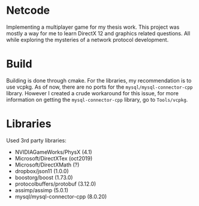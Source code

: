 # Netcode

Implementing a multiplayer game for my thesis work. This project was mostly a way for me to learn DirectX 12 and graphics related questions. All while exploring the mysteries of a network protocol development.

# Build

Building is done through cmake. For the libraries, my recommendation is to use vcpkg. As of now, there are no ports for the `mysql/mysql-connector-cpp` library. However I created a crude workaround for this issue, for more information on getting the `mysql-connector-cpp` library, go to `Tools/vcpkg`.

# Libraries

Used 3rd party libraries:
 - NVIDIAGameWorks/PhysX (4.1)
 - Microsoft/DirectXTex (oct2019)
 - Microsoft/DirectXMath (?)
 - dropbox/json11 (1.0.0)
 - boostorg/boost (1.73.0)
 - protocolbuffers/protobuf (3.12.0)
 - assimp/assimp (5.0.1)
 - mysql/mysql-connector-cpp (8.0.20)
